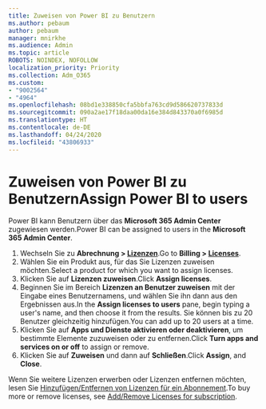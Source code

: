 ```yaml
---
title: Zuweisen von Power BI zu Benutzern
ms.author: pebaum
author: pebaum
manager: mnirkhe
ms.audience: Admin
ms.topic: article
ROBOTS: NOINDEX, NOFOLLOW
localization_priority: Priority
ms.collection: Adm_O365
ms.custom:
- "9002564"
- "4964"
ms.openlocfilehash: 08bd1e338850cfa5bbfa763cd9d586620737833d
ms.sourcegitcommit: 090a2ae17f18daa00da16e384d843370a0f6985d
ms.translationtype: HT
ms.contentlocale: de-DE
ms.lasthandoff: 04/24/2020
ms.locfileid: "43806933"
---
```

# <a name="assign-power-bi-to-users"></a><span data-ttu-id="2afdf-102">Zuweisen von Power BI zu Benutzern</span><span class="sxs-lookup"><span data-stu-id="2afdf-102">Assign Power BI to users</span></span>

<span data-ttu-id="2afdf-103">Power BI kann Benutzern über das **Microsoft 365 Admin Center** zugewiesen werden.</span><span class="sxs-lookup"><span data-stu-id="2afdf-103">Power BI can be assigned to users in the **Microsoft 365 Admin Center**.</span></span>  

1. <span data-ttu-id="2afdf-104">Wechseln Sie zu **Abrechnung > [Lizenzen](https://go.microsoft.com/fwlink/p/?linkid=842264)**.</span><span class="sxs-lookup"><span data-stu-id="2afdf-104">Go to **Billing > [Licenses](https://go.microsoft.com/fwlink/p/?linkid=842264)**.</span></span>
2. <span data-ttu-id="2afdf-105">Wählen Sie ein Produkt aus, für das Sie Lizenzen zuweisen möchten.</span><span class="sxs-lookup"><span data-stu-id="2afdf-105">Select a product for which you want to assign licenses.</span></span>
3. <span data-ttu-id="2afdf-106">Klicken Sie auf **Lizenzen zuweisen**.</span><span class="sxs-lookup"><span data-stu-id="2afdf-106">Click **Assign licenses**.</span></span>
4. <span data-ttu-id="2afdf-107">Beginnen Sie im Bereich **Lizenzen an Benutzer zuweisen** mit der Eingabe eines Benutzernamens, und wählen Sie ihn dann aus den Ergebnissen aus.</span><span class="sxs-lookup"><span data-stu-id="2afdf-107">In the **Assign licenses to users** pane, begin typing a user's name, and then choose it from the results.</span></span> <span data-ttu-id="2afdf-108">Sie können bis zu 20 Benutzer gleichzeitig hinzufügen.</span><span class="sxs-lookup"><span data-stu-id="2afdf-108">You can add up to 20 users at a time.</span></span>
5. <span data-ttu-id="2afdf-109">Klicken Sie auf **Apps und Dienste aktivieren oder deaktivieren**, um bestimmte Elemente zuzuweisen oder zu entfernen.</span><span class="sxs-lookup"><span data-stu-id="2afdf-109">Click **Turn apps and services on or off** to assign or remove.</span></span>
6. <span data-ttu-id="2afdf-110">Klicken Sie auf **Zuweisen** und dann auf **Schließen**.</span><span class="sxs-lookup"><span data-stu-id="2afdf-110">Click **Assign**, and **Close**.</span></span>

<span data-ttu-id="2afdf-111">Wenn Sie weitere Lizenzen erwerben oder Lizenzen entfernen möchten, lesen Sie [Hinzufügen/Entfernen von Lizenzen für ein Abonnement](https://docs.microsoft.com/microsoft-365/commerce/licenses/buy-licenses?view=o365-worldwide#add-or-remove-licenses-for-your-business-subscription).</span><span class="sxs-lookup"><span data-stu-id="2afdf-111">To buy more or remove licenses, see [Add/Remove Licenses for subscription](https://docs.microsoft.com/microsoft-365/commerce/licenses/buy-licenses?view=o365-worldwide#add-or-remove-licenses-for-your-business-subscription).</span></span>
